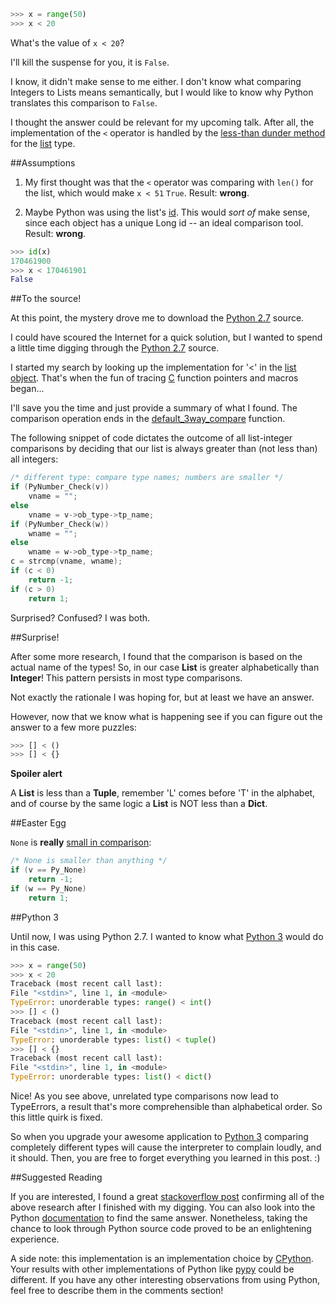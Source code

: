 ```python
>>> x = range(50)
>>> x < 20
```

What's the value of `x < 20`?

I'll kill the suspense for you, it is `False`.

I know, it didn't make sense to me either.  I don't know what comparing
Integers to Lists means semantically, but I would like to know why Python translates this comparison to `False`. 

I thought the answer could be relevant for my upcoming talk.  After
all, the implementation of the `<` operator is handled by the
[less-than dunder method](http://docs.python.org/reference/datamodel.html#object.__lt__)
for the [list](http://docs.python.org/library/types.html#types.ListType) type.

##Assumptions

1. My first thought was that the `<` operator was comparing with `len()` for the
list, which would make `x < 51` `True`.  Result: **wrong**.

2. Maybe Python was using the list's
[id](http://docs.python.org/library/functions.html#id).  This would _sort of_
make sense, since each object has a unique Long id -- an ideal comparison tool.  Result: **wrong**.

```python
>>> id(x)
170461900
>>> x < 170461901
False
```

##To the source!

At this point, the mystery drove me to download the [Python 2.7](http://python.org/download/releases/2.7.3/) source.

I could have scoured the Internet for a quick solution, but I wanted to spend a little time digging through the 
[Python 2.7](http://python.org/download/releases/2.7.3/) source.

I started my search by looking up the implementation for '<' in the
[list object](http://hg.python.org/releasing/2.7.3/file/7bb96963d067/Objects/listobject.c#l991).
That's when the fun of tracing
[C](http://en.wikipedia.org/wiki/C_(programming_language)) function pointers
and macros began...

I'll save you the time and just provide a summary of what I found. The
comparison operation ends in the
[default_3way_compare](http://hg.python.org/releasing/2.7.3/file/7bb96963d067/Objects/object.c#l757)
function.  

The following snippet of code dictates the outcome of all list-integer comparisons by deciding that our list is always greater than (not less than) all integers:

```c
/* different type: compare type names; numbers are smaller */
if (PyNumber_Check(v))
    vname = "";
else
    vname = v->ob_type->tp_name;
if (PyNumber_Check(w))
    wname = "";
else
    wname = w->ob_type->tp_name;
c = strcmp(vname, wname);
if (c < 0)
    return -1;
if (c > 0)
    return 1;
```

Surprised?  Confused?  I was both.  

##Surprise!

After some more research, I found that the comparison is based on the actual name of the types!
So, in our case **List** is greater alphabetically than **Integer**! This pattern persists in most type comparisons.

Not exactly the rationale I was hoping for, but at least we have an answer.

However, now that we know what is happening see if you can figure out the
answer to a few more puzzles:

```python
>>> [] < ()
>>> [] < {}
```

**Spoiler alert**

A **List** is less than a **Tuple**, remember 'L' comes before 'T' in the
alphabet, and of course by the same logic a **List** is NOT less than a
**Dict**.

##Easter Egg

`None` is **really**
[small in comparison](http://hg.python.org/releasing/2.7.3/file/7bb96963d067/Objects/object.c#l773):

```c
/* None is smaller than anything */
if (v == Py_None)
    return -1;
if (w == Py_None)
    return 1;
```

##Python 3

Until now, I was using Python 2.7. I wanted to know what 
[Python 3](http://www.python.org/getit/releases/3.0/) would do in this case.

```python
>>> x = range(50)
>>> x < 20
Traceback (most recent call last):
File "<stdin>", line 1, in <module>
TypeError: unorderable types: range() < int()
>>> [] < ()
Traceback (most recent call last):
File "<stdin>", line 1, in <module>
TypeError: unorderable types: list() < tuple()
>>> [] < {}
Traceback (most recent call last):
File "<stdin>", line 1, in <module>
TypeError: unorderable types: list() < dict()
```

Nice!  As you see above, unrelated type comparisons now lead to TypeErrors, a result that's more comprehensible than alphabetical order. So this little quirk is fixed. 

So when you upgrade your awesome
application to [Python 3](http://www.python.org/getit/releases/3.0/) comparing
completely different types will cause the interpreter to complain loudly, and it should. Then, you are free to forget everything you learned in this post. :)

##Suggested Reading

If you are interested, I found a great
[stackoverflow post](http://stackoverflow.com/questions/7167657/python-list-greater-than-number)
confirming all of the above research after I finished with my digging.  You can also look into the Python
[documentation](http://docs.python.org/library/stdtypes.html#comparisons) to
find the same answer. Nonetheless, taking the chance to look through Python source code proved to be an enlightening experience.

A side note: this implementation is an implementation choice by
[CPython](http://en.wikipedia.org/wiki/CPython).  Your results with other
implementations of Python like [pypy](http://pypy.org/) could be different. If you have any other interesting observations from using Python, feel free to describe them in the comments section!
